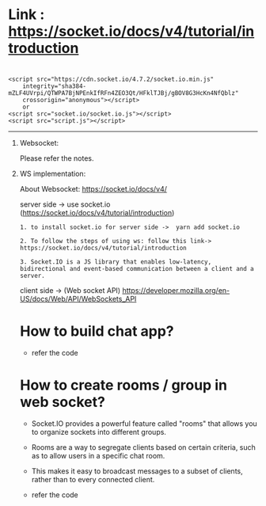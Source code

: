# Link : https://socket.io/docs/v4/tutorial/introduction

# <!-- socket io -->
    <script src="https://cdn.socket.io/4.7.2/socket.io.min.js"
        integrity="sha384-mZLF4UVrpi/QTWPA7BjNPEnkIfRFn4ZEO3Qt/HFklTJBj/gBOV8G3HcKn4NfQblz"
        crossorigin="anonymous"></script>
        or
    <script src="socket.io/socket.io.js"></script>
    <script src="script.js"></script>
---------------------------------------------------------------------------

1. Websocket:

    Please refer the notes.

2. WS implementation:

    About Websocket: https://socket.io/docs/v4/

    server side -> use socket.io (https://socket.io/docs/v4/tutorial/introduction)

       1. to install socket.io for server side ->  yarn add socket.io

       2. To follow the steps of using ws: follow this link-> https://socket.io/docs/v4/tutorial/introduction

       3. Socket.IO is a JS library that enables low-latency, bidirectional and event-based communication between a client and a server.

    client side -> (Web socket API) https://developer.mozilla.org/en-US/docs/Web/API/WebSockets_API


    # How to build chat app?

      - refer the code

    # How to create rooms / group in web socket?

      - Socket.IO provides a powerful feature called "rooms" that allows you to organize sockets into different groups. 

      - Rooms are a way to segregate clients based on certain criteria, such as to allow users in a specific chat room. 

      - This makes it easy to broadcast messages to a subset of clients, rather than to every connected client.

      - refer the code

    